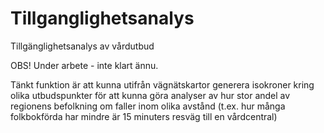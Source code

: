 # Tillganglighetsanalys
Tillgänglighetsanalys av vårdutbud

OBS! Under arbete - inte klart ännu.

Tänkt funktion är att kunna utifrån vägnätskartor generera isokroner kring olika utbudspunkter för att kunna göra analyser av hur stor andel av regionens befolkning om faller inom olika avstånd (t.ex. hur många folkbokförda har mindre är 15 minuters resväg till en vårdcentral)